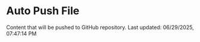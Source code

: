 # Auto Push File

Content that will be pushed to GitHub repository.
Last updated: 06/29/2025, 07:47:14 PM